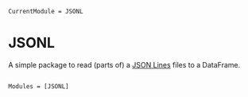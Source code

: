 ```@meta
CurrentModule = JSONL
```

# JSONL

A simple package to read (parts of) a [JSON Lines](http://jsonlines.org/) files to a DataFrame. 

```@index
```

```@autodocs
Modules = [JSONL]
```
